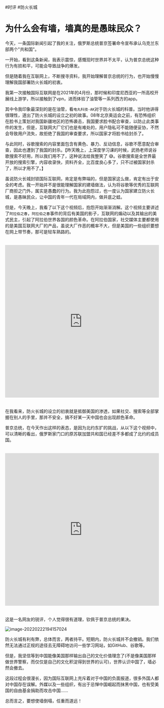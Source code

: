 #时评 #防火长城

# 为什么会有墙，墙真的是愚昧民众？

今天，一条国际新闻引起了我的关注，俄罗斯总统普京签署命令宣布承认乌克兰东部两个"共和国"。

一开始，看到这条新闻，我表示震惊，感慨现时世界并不太平，认为普京总统这种行为有损和平，可能会导致战争的爆发。

但是随着我在互联网上，不断搜寻资料，我开始理解普京总统的行为，也开始慢慢理解我国部署防火长城的初衷。

我第一次接触国际互联网是在2021年的4月份，那时候和印度尼西亚的一所高校开展线上游学，所以接触到了vpn，进而体验了油管等一系列西方的app。

其中令我印象最深刻的是在油管，看`电丸科技-AK`对于防火长城的科普。当时他讲得很理性，道出了防火长城的设立之初的故事。08年北京奥运会之前，有恐怖组织在脸书上策划对我国新疆地区的恐怖袭击，我国要求脸书配合审查，以防止此类事件的发生，但是，互联网大厂它们也是有难处的，用户隐私可不能随便妥协，不然会导致用户流失，故拒绝了我国的审查要求，所以国家才将脸书给封杀了。

与此同时，谷歌搜索的内容里面包含有黄色、暴力、反动信息，谷歌不愿意配合审查，因此也遭到了我国的封杀。【昨天晚上，上深度学习课的时候，武扬老师说谷歌搜索不好用，所以我们用不了，这种说法给我整笑了 😅。谷歌搜索是全世界最开放的搜索引擎，内容收录快，资料齐全，比百度良心多了，只不过被国家封杀了，所以才用不了。】

虽说防火长城封锁国际互联网，肯定是有弊端的，但是国家这么做，肯定有出于安全的考虑。我一开始并不是很能理解国家的建墙做法，认为将谷歌等优秀的互联网厂商拒之门外，属实是愚蠢的行为。我为此抱怨过，也一度认为国家建立防火长城，是愚昧民众，让中国的青年一代在局域网内，做井底之蛙。

但是，今天晚上，我看了以下这个视频后，抱怨开始渐渐消解。这个视频主要讲述了`阿拉伯之春`，`阿拉伯之春`事件的背后有美国的影子，互联网的煽动以及其输出的美式民主，引起了阿拉伯世界各国的颜色革命。在阿拉伯国家，社交媒体主要都使用的是美国互联网大厂的产品，虽说大厂作恶的概率不大，但是美国的一些组织要想在网上带节奏，那可是轻车熟路的。

<iframe src="https://player.bilibili.com/player.html?aid=631083593&bvid=BV11b4y1d7hK&cid=353572896&page=1" scrolling="no" border="0" frameborder="no" framespacing="0" allowfullscreen="true" style="width: 100%; height: 500px; max-width: 100%；align:center; padding:20px 0;"> </iframe>

在我看来，防火长城的设立的初衷就是抵御美国的渗透，如果社交、搜索等全部掌握在别人的手里，那并不安全，搞不好某一天中国也会出现颜色革命。

普京总统，在今天作出这样的表态，是因为北约东扩的挑战，从以下这个视频中，可以清晰的看出，俄罗斯家门口的原苏联加盟共和国已经差不多都成了北约的成员国。

<iframe src="https://player.bilibili.com/player.html?aid=551594858&bvid=BV12i4y117fA&cid=509577126&page=1" scrolling="no" border="0" frameborder="no" framespacing="0" allowfullscreen="true" style="width: 100%; height: 500px; max-width: 100%；align:center; padding:20px 0;"> </iframe>

这是一名网友的锐评，个人觉得很有道理，钦佩于普京总统的果决。

![image-20220222194157024]( https://cdn.gujiakai.top/image/pic-go-typora02/img/202202221941114.png)

防火长城有利有弊，总体而言，两者持平。短期内，防火长城并不会撤销。我们依然无法通过正规的途径去无障碍地访问一些学习网站，如GitHub、谷歌等。

但是，我坚信等到中国能像美国那样输出自己的文化价值理念了(不是像美国那样做世界警察，而仅仅是自己的文化积淀得到世界的认可)，世界认识中国了，墙必然会撤去。

这段过程会很漫长，因为国际互联网上充斥着对于中国的负面报道，很多外国人都对中国存在误解。外媒以及一些组织，有出于忌惮中国崛起而抹黑中国，也有受美国的自由基金捐助而攻击中国......

总而言之，要想使墙倒塌，任重而道远！
